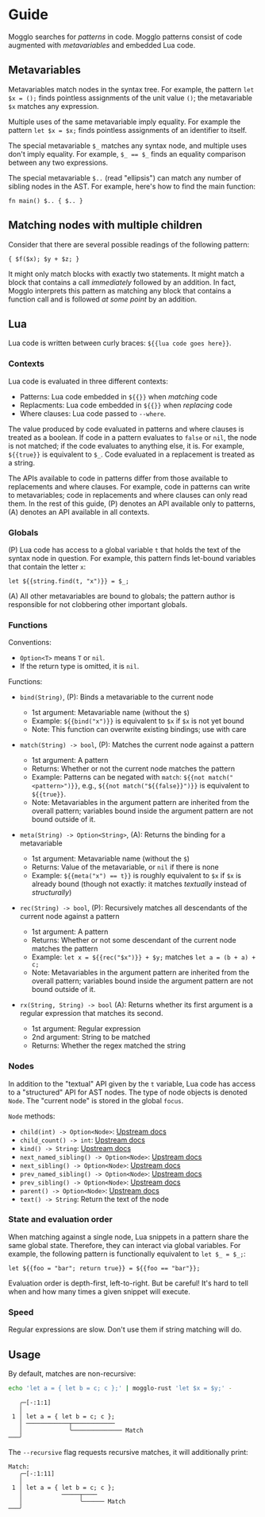 # Guide

Mogglo searches for *patterns* in code. Mogglo patterns consist of code
augmented with *metavariables* and embedded Lua code.

## Metavariables

Metavariables match nodes in the syntax tree. For example, the pattern
`let $x = ();` finds pointless assignments of the unit value `()`; the
metavariable `$x` matches any expression.

Multiple uses of the same metavariable imply equality. For example the pattern
`let $x = $x;` finds pointless assignments of an identifier to itself.

The special metavariable `$_` matches any syntax node, and multiple uses don't
imply equality. For example, `$_ == $_` finds an equality comparison between
any two expressions.

The special metavariable `$..` (read "ellipsis") can match any number of
sibling nodes in the AST. For example, here's how to find the main function:
```
fn main() $.. { $.. }
```

## Matching nodes with multiple children

Consider that there are several possible readings of the following pattern:
```
{ $f($x); $y + $z; }
```
It might only match blocks with exactly two statements. It might match a block
that contains a call *immediately* followed by an addition. In fact, Mogglo
interprets this pattern as matching any block that contains a function call and
is followed *at some point* by an addition.

## Lua

Lua code is written between curly braces: `${{lua code goes here}}`.

### Contexts

Lua code is evaluated in three different contexts:

- Patterns: Lua code embedded in `${{}}` when *matching* code
- Replacments: Lua code embedded in `${{}}` when *replacing* code
- Where clauses: Lua code passed to `--where`.

The value produced by code evaluated in patterns and where clauses is treated
as a boolean. If code in a pattern evaluates to `false` or `nil`, the node
is not matched; if the code evaluates to anything else, it is. For example,
`${{true}}` is equivalent to `$_`. Code evaluated in a replacement is treated
as a string.

The APIs available to code in patterns differ from those available to
replacements and where clauses. For example, code in patterns can write to
metavariables; code in replacements and where clauses can only read them.
In the rest of this guide, (P) denotes an API available only to patterns,
(A) denotes an API available in all contexts.

### Globals

(P) Lua code has access to a global variable `t` that holds the text of the
syntax node in question. For example, this pattern finds let-bound variables
that contain the letter `x`:
```
let ${{string.find(t, "x")}} = $_;
```

(A) All other metavariables are bound to globals; the pattern author is
responsible for not clobbering other important globals.

### Functions

Conventions:

- `Option<T>` means `T` or `nil`.
- If the return type is omitted, it is `nil`.

Functions:

- `bind(String)`, (P): Binds a metavariable to the current node

  - 1st argument: Metavariable name (without the `$`)
  - Example: `${{bind("x")}}` is equivalent to `$x` if `$x` is not yet bound
  - Note: This function can overwrite existing bindings; use with care

- `match(String) -> bool`, (P): Matches the current node against a pattern

  - 1st argument: A pattern
  - Returns: Whether or not the current node matches the pattern
  - Example: Patterns can be negated with `match`: `${{not match("<pattern>")}}`,
    e.g., `${{not match("${{false}}")}}` is equivalent to `${{true}}`.
  - Note: Metavariables in the argument pattern are inherited from the overall
    pattern; variables bound inside the argument pattern are not bound outside
    of it.

- `meta(String) -> Option<String>`, (A): Returns the binding for a metavariable

  - 1st argument: Metavariable name (without the `$`)
  - Returns: Value of the metavariable, or `nil` if there is none
  - Example: `${{meta("x") == t}}` is roughly equivalent to `$x` if `$x` is
    already bound (though not exactly: it matches *textually* instead of
    *structurally*)

- `rec(String) -> bool`, (P): Recursively matches all descendants of the current
  node against a pattern

  - 1st argument: A pattern
  - Returns: Whether or not some descendant of the current node matches the
    pattern
  - Example: `let x = ${{rec("$x")}} + $y;` matches `let a = (b + a) + c;`
  - Note: Metavariables in the argument pattern are inherited from the overall
    pattern; variables bound inside the argument pattern are not bound outside
    of it.

- `rx(String, String) -> bool` (A): Returns whether its first argument is a
  regular expression that matches its second.

  - 1st argument: Regular expression
  - 2nd argument: String to be matched
  - Returns: Whether the regex matched the string

### Nodes

In addition to the "textual" API given by the `t` variable, Lua code has
access to a "structured" API for AST nodes. The type of node objects is denoted
`Node`. The "current node" is stored in the global `focus`.

`Node` methods:

- `child(int) -> Option<Node>`:
  [Upstream docs](https://docs.rs/tree-sitter/latest/tree_sitter/struct.Node.html#method.child)
- `child_count() -> int`:
  [Upstream docs](https://docs.rs/tree-sitter/latest/tree_sitter/struct.Node.html#method.child_count)
- `kind() -> String`:
  [Upstream docs](https://docs.rs/tree-sitter/latest/tree_sitter/struct.Node.html#method.kind)
- `next_named_sibling() -> Option<Node>`:
  [Upstream docs](https://docs.rs/tree-sitter/latest/tree_sitter/struct.Node.html#method.next_named_sibling)
- `next_sibling() -> Option<Node>`:
  [Upstream docs](https://docs.rs/tree-sitter/latest/tree_sitter/struct.Node.html#method.next_sibling)
- `prev_named_sibling() -> Option<Node>`:
  [Upstream docs](https://docs.rs/tree-sitter/latest/tree_sitter/struct.Node.html#method.prev_named_sibling)
- `prev_sibling() -> Option<Node>`:
  [Upstream docs](https://docs.rs/tree-sitter/latest/tree_sitter/struct.Node.html#method.prev_sibling)
- `parent() -> Option<Node>`:
  [Upstream docs](https://docs.rs/tree-sitter/latest/tree_sitter/struct.Node.html#method.parent)
- `text() -> String`: Return the text of the node

### State and evaluation order

When matching against a single node, Lua snippets in a pattern share the same
global state. Therefore, they can interact via global variables. For example,
the following pattern is functionally equivalent to
`let $_ = $_;`:
```
let ${{foo = "bar"; return true}} = ${{foo == "bar"}};
```
Evaluation order is depth-first, left-to-right. But be careful! It's hard to
tell when and how many times a given snippet will execute.

### Speed

Regular expressions are slow. Don't use them if string matching will do.

## Usage

By default, matches are non-recursive:
```sh
echo 'let a = { let b = c; c };' | mogglo-rust 'let $x = $y;' -
```
```
   ╭─[-:1:1]
   │
 1 │ let a = { let b = c; c };
   │ ────────────┬────────────
   │             ╰────────────── Match
───╯
```
The `--recursive` flag requests recursive matches, it will additionally print:
```
Match:
   ╭─[-:1:11]
   │
 1 │ let a = { let b = c; c };
   │           ─────┬────
   │                ╰────── Match
───╯
```
